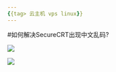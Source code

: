```yaml
---
{{tag> 云主机 vps linux}}
---
```

#如何解决SecureCRT出现中文乱码?







![](http://kb.51hosting.com/_media/kb/12.png)



![](http://kb.51hosting.com/_media/kb/2.png)